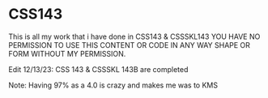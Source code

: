# CSS143
This is all my work that i have done in CSS143 & CSSSKL143
YOU HAVE NO PERMISSION TO USE THIS CONTENT OR CODE IN ANY WAY SHAPE OR FORM WITHOUT MY PERMISSION.

Edit 12/13/23: CSS 143 & CSSSKL 143B are completed

Note: Having 97% as a 4.0 is crazy and makes me was to KMS
